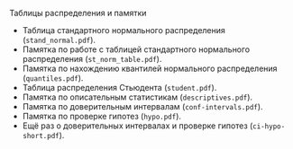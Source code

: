 Таблицы распределения и памятки

* Таблица стандартного нормального распределения (`stand_normal.pdf`).
* Памятка по работе с таблицей стандартного нормального распределения (`st_norm_table.pdf`).
* Памятка по нахождению квантилей нормального распределения (`quantiles.pdf`).
* Таблица распределения Стьюдента (`student.pdf`).
* Памятка по описательным статистикам (`descriptives.pdf`).
* Памятка по доверительным интервалам (`conf-intervals.pdf`).
* Памятка по проверке гипотез (`hypo.pdf`).
* Ещё раз о доверительных интервалах и проверке гипотез (`ci-hypo-short.pdf`).

